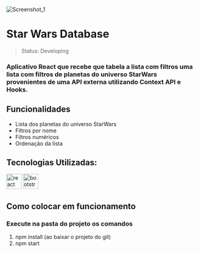 ![Screenshot_1](https://user-images.githubusercontent.com/23555222/128939361-07dcbcf7-4a82-4b19-a00e-6da2aa8a23c6.png)
# Star Wars Database

> Status: Developing

### Aplicativo React que recebe que tabela a lista com filtros uma lista com filtros de planetas do universo StarWars provenientes de uma API externa utilizando Context API e Hooks.

## Funcionalidades

+ Lista dos planetas do universo StarWars 
+ Filtros por nome
+ Filtros numéricos
+ Ordenação da lista

## Tecnologias Utilizadas:

<img src="https://cdn.jsdelivr.net/gh/devicons/devicon/icons/react/react-original.svg" alt="react" width="40" height="40" style="max-width:100%;" />
<img src="https://cdn.jsdelivr.net/gh/devicons/devicon/icons/bootstrap/bootstrap-plain.svg" alt="bootstrap" width="40" height="40" style="max-width:100%;" />

## Como colocar em funcionamento
### Execute na pasta do projeto os comandos

1) npm install (ao baixar o projeto do git)
2) npm start
